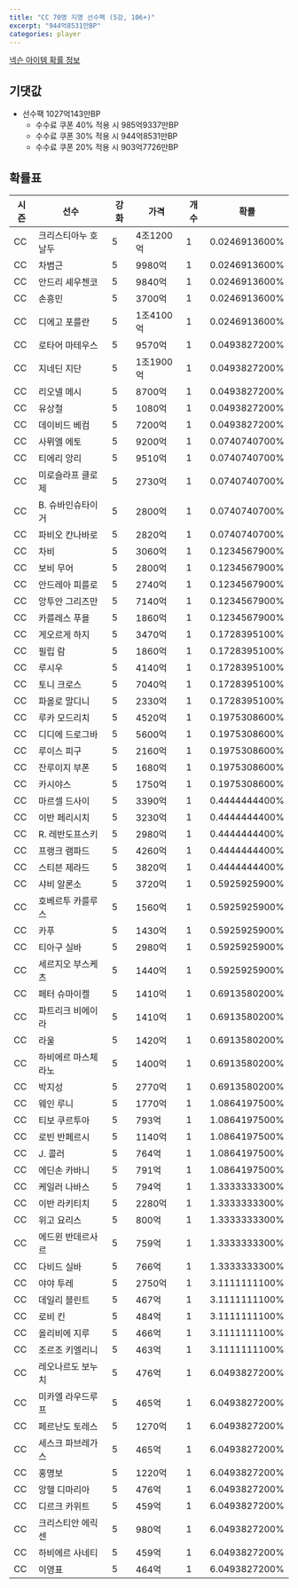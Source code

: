 ```yaml
---
title: "CC 70명 지명 선수팩 (5강, 106+)"
excerpt: "944억8531만BP"
categories: player
---
```

[넥슨 아이템 확률 정보](http://iteminfo.nexon.com/probability/fo4?sn=7353)

## 기댓값
- 선수팩 1027억143만BP
  - 수수료 쿠폰 40% 적용 시 985억9337만BP
  - 수수료 쿠폰 30% 적용 시 944억8531만BP
  - 수수료 쿠폰 20% 적용 시 903억7726만BP


## 확률표

|시즌|선수|강화|가격|개수|확률|
|---|---|---|---|---|---|
|CC|크리스티아누 호날두|5|4조1200억|1|0.0246913600%|
|CC|차범근|5|9980억|1|0.0246913600%|
|CC|안드리 셰우첸코|5|9840억|1|0.0246913600%|
|CC|손흥민|5|3700억|1|0.0246913600%|
|CC|디에고 포를란|5|1조4100억|1|0.0246913600%|
|CC|로타어 마테우스|5|9570억|1|0.0493827200%|
|CC|지네딘 지단|5|1조1900억|1|0.0493827200%|
|CC|리오넬 메시|5|8700억|1|0.0493827200%|
|CC|유상철|5|1080억|1|0.0493827200%|
|CC|데이비드 베컴|5|7200억|1|0.0493827200%|
|CC|사뮈엘 에토|5|9200억|1|0.0740740700%|
|CC|티에리 앙리|5|9510억|1|0.0740740700%|
|CC|미로슬라프 클로제|5|2730억|1|0.0740740700%|
|CC|B. 슈바인슈타이거|5|2800억|1|0.0740740700%|
|CC|파비오 칸나바로|5|2820억|1|0.0740740700%|
|CC|차비|5|3060억|1|0.1234567900%|
|CC|보비 무어|5|2800억|1|0.1234567900%|
|CC|안드레아 피를로|5|2740억|1|0.1234567900%|
|CC|앙투안 그리즈만|5|7140억|1|0.1234567900%|
|CC|카를레스 푸욜|5|1860억|1|0.1234567900%|
|CC|게오르게 하지|5|3470억|1|0.1728395100%|
|CC|필립 람|5|1860억|1|0.1728395100%|
|CC|루시우|5|4140억|1|0.1728395100%|
|CC|토니 크로스|5|7040억|1|0.1728395100%|
|CC|파올로 말디니|5|2330억|1|0.1728395100%|
|CC|루카 모드리치|5|4520억|1|0.1975308600%|
|CC|디디에 드로그바|5|5600억|1|0.1975308600%|
|CC|루이스 피구|5|2160억|1|0.1975308600%|
|CC|잔루이지 부폰|5|1680억|1|0.1975308600%|
|CC|카시야스|5|1750억|1|0.1975308600%|
|CC|마르셀 드사이|5|3390억|1|0.4444444400%|
|CC|이반 페리시치|5|3230억|1|0.4444444400%|
|CC|R. 레반도프스키|5|2980억|1|0.4444444400%|
|CC|프랭크 램파드|5|4260억|1|0.4444444400%|
|CC|스티븐 제라드|5|3820억|1|0.4444444400%|
|CC|샤비 알론소|5|3720억|1|0.5925925900%|
|CC|호베르투 카를루스|5|1560억|1|0.5925925900%|
|CC|카푸|5|1430억|1|0.5925925900%|
|CC|티아구 실바|5|2980억|1|0.5925925900%|
|CC|세르지오 부스케츠|5|1440억|1|0.5925925900%|
|CC|페터 슈마이켈|5|1410억|1|0.6913580200%|
|CC|파트리크 비에이라|5|1410억|1|0.6913580200%|
|CC|라울|5|1420억|1|0.6913580200%|
|CC|하비에르 마스체라노|5|1400억|1|0.6913580200%|
|CC|박지성|5|2770억|1|0.6913580200%|
|CC|웨인 루니|5|1770억|1|1.0864197500%|
|CC|티보 쿠르투아|5|793억|1|1.0864197500%|
|CC|로빈 반페르시|5|1140억|1|1.0864197500%|
|CC|J. 콜러|5|764억|1|1.0864197500%|
|CC|에딘손 카바니|5|791억|1|1.0864197500%|
|CC|케일러 나바스|5|794억|1|1.3333333300%|
|CC|이반 라키티치|5|2280억|1|1.3333333300%|
|CC|위고 요리스|5|800억|1|1.3333333300%|
|CC|에드윈 반데르사르|5|759억|1|1.3333333300%|
|CC|다비드 실바|5|766억|1|1.3333333300%|
|CC|야야 투레|5|2750억|1|3.1111111100%|
|CC|데일리 블린트|5|467억|1|3.1111111100%|
|CC|로비 킨|5|484억|1|3.1111111100%|
|CC|올리비에 지루|5|466억|1|3.1111111100%|
|CC|조르조 키엘리니|5|463억|1|3.1111111100%|
|CC|레오나르도 보누치|5|476억|1|6.0493827200%|
|CC|미카엘 라우드루프|5|465억|1|6.0493827200%|
|CC|페르난도 토레스|5|1270억|1|6.0493827200%|
|CC|세스크 파브레가스|5|465억|1|6.0493827200%|
|CC|홍명보|5|1220억|1|6.0493827200%|
|CC|앙헬 디마리아|5|476억|1|6.0493827200%|
|CC|디르크 카위트|5|459억|1|6.0493827200%|
|CC|크리스티안 에릭센|5|980억|1|6.0493827200%|
|CC|하비에르 사네티|5|459억|1|6.0493827200%|
|CC|이영표|5|464억|1|6.0493827200%|
